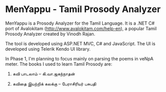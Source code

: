 MenYappu - Tamil Prosody Analyzer
==========
MenYappu is a Prosody Analyzer for the Tamil Language. It is a .NET C# port of Avalokitam (http://www.avalokitam.com/help-en), a popular Tamil Prosody Analyzer created by Vinodh Rajan. 

The tool is developed using ASP.NET MVC, C# and JavaScript. The UI is developed using Telerik Kendo UI library.

In Phase 1, I'm planning to focus mainly on parsing the poems in veNpA meter. The books I used to learn Tamil Prosody are:
1. கவி பாடலாம் – கி.வா.ஜகந்நாதன்

2. கவிதை இயற்றிக் கலக்கு – பேராசிரியர் பசுபதி
